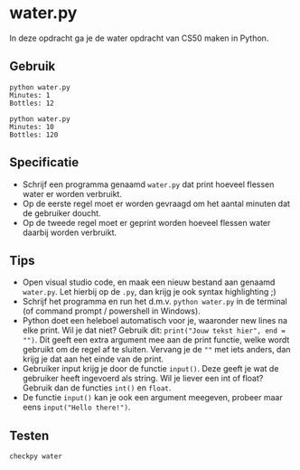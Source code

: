 # water.py

In deze opdracht ga je de water opdracht van CS50 maken in Python.

## Gebruik

	python water.py
	Minutes: 1
	Bottles: 12

	python water.py
	Minutes: 10
	Bottles: 120

## Specificatie

* Schrijf een programma genaamd `water.py` dat print hoeveel flessen water er worden verbruikt.
* Op de eerste regel moet er worden gevraagd om het aantal minuten dat de gebruiker doucht.
* Op de tweede regel moet er geprint worden hoeveel flessen water daarbij worden verbruikt.

## Tips

* Open visual studio code, en maak een nieuw bestand aan genaamd `water.py`. Let hierbij op de `.py`, dan krijg je ook syntax highlighting ;)
* Schrijf het programma en run het d.m.v. `python water.py` in de terminal (of command prompt / powershell in Windows).
* Python doet een heleboel automatisch voor je, waaronder new lines na elke print. Wil je dat niet? Gebruik dit: `print("Jouw tekst hier", end = "")`. Dit geeft een extra argument mee aan de print functie, welke wordt gebruikt om de regel af te sluiten. Vervang je de `""` met iets anders, dan krijg je dat aan het einde van de print.
* Gebruiker input krijg je door de functie `input()`. Deze geeft je wat de gebruiker heeft ingevoerd als string. Wil je liever een int of float? Gebruik dan de functies `int()` en `float`.
* De functie `input()` kan je ook een argument meegeven, probeer maar eens `input("Hello there!")`.

## Testen

	checkpy water
